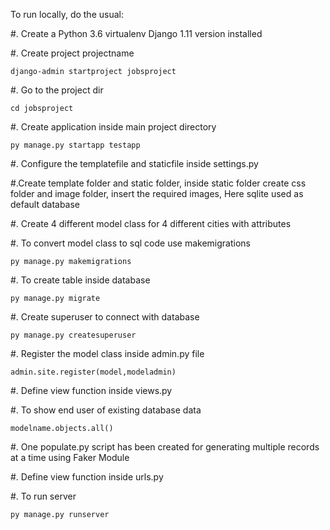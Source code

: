 To run locally, do the usual:

#. Create a Python 3.6 virtualenv Django 1.11 version installed

#. Create project projectname 
   
    django-admin startproject jobsproject

#. Go to the project dir 
   
    cd jobsproject

#. Create application inside main project directory 

    py manage.py startapp testapp

#. Configure the templatefile and staticfile inside settings.py 

#.Create template folder and static folder, inside static folder create css folder and image folder, insert the required images, Here sqlite used as default database

#. Create 4 different model class for 4 different cities with attributes

#. To convert model class to sql code use makemigrations 

    py manage.py makemigrations

#. To create table inside database 

    py manage.py migrate

#. Create superuser to connect with database 

    py manage.py createsuperuser

#. Register the model class inside admin.py file
   
    admin.site.register(model,modeladmin)



#. Define view function inside views.py 

#. To show end user of existing database data
    
    modelname.objects.all()
    
#. One populate.py script has been created for generating multiple records at a time using Faker Module

#. Define view function inside urls.py

#. To run server 

    py manage.py runserver
